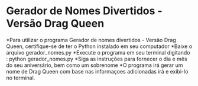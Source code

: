 # Gerador de Nomes Divertidos - Versão Drag Queen
*Para utilizar o programa Gerador de nomes divertidos - Versão Drag Queen, certifique-se de ter o Python instalado em seu computador
*Baixe o arquivo gerador_nomes.py
*Execute o programa em seu terminal digitando : python gerador_nomes.py
*Siga as instruções para fornecer o dia e mês do seu aniversário, bem como um sobrenome
*O programa irá gerar um nome de Drag Queen com base nas informaçoes adicionadas irá e exibi-lo no terminal.
